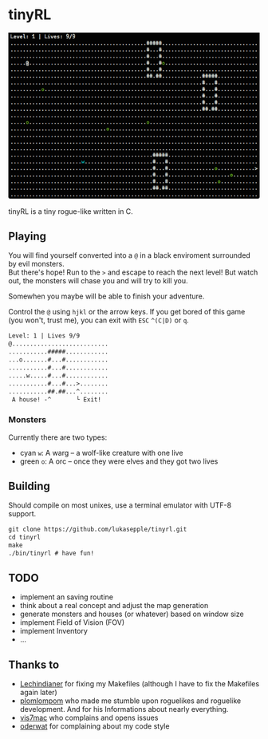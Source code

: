 tinyRL
======

![](./screenshot.png)

tinyRL is a tiny rogue-like written in C. 

## Playing
You will find yourself converted into a `@` in a black enviroment surrounded by evil monsters.  
But there's hope! Run to the `>` and escape to reach the next level! But watch out, the monsters will chase you and will try to kill you.

Somewhen you maybe will be able to finish your adventure.

Control the `@` using `hjkl` or the arrow keys. If you get bored of this game (you won't, trust me), you can exit with `ESC` `^(C|D)` or `q`.

	Level: 1 | Lives 9/9
	@...........................
	...........#####............
	...o.......#...#............
	...........#...#............
	.....w.....#...#............
	...........#...#...>........
	...........##.##...^........
	 A house! -^       └ Exit!

### Monsters
Currently there are two types:

* cyan `w`: A warg – a wolf-like creature with one live
* green `o`: A orc – once they were elves and they got two lives

## Building
Should compile on most unixes, use a terminal emulator with UTF-8 support.

	git clone https://github.com/lukasepple/tinyrl.git
	cd tinyrl
	make
	./bin/tinyrl # have fun!

## TODO
* implement an saving routine
* think about a real concept and adjust the map generation
* generate monsters and houses (or whatever) based on window size
* implement Field of Vision (FOV)
* implement Inventory
* ...

## Thanks to

* [Lechindianer](https://github.com/Lechindianer) for fixing my Makefiles (although I have to fix the Makefiles again later)
* [plomlompom](https://github.com/plomlompom) who made me stumble upon roguelikes and roguelike development. And for his Informations about nearly everything.
* [vis7mac](https://github.com/vis7mac) who complains and opens issues
* [oderwat](https://github.com/oderwat) for complaining about my code style


